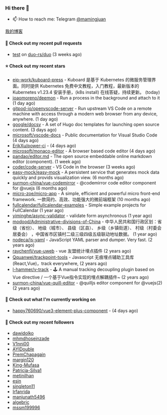 ### Hi there 👋

- 📫 How to reach me: Telegram [@mamingjuan](https://t.me/mamingjuan)

[我的博客](https://mamingjuan.cn)

#### 🔨 Check out my recent pull requests

- [test](https://github.com/duo-rs/duo/pull/15) on [duo-rs/duo](https://github.com/duo-rs/duo) (3 weeks ago)

#### ⭐ Check out my recent stars

- [eip-work/kuboard-press](https://github.com/eip-work/kuboard-press) - Kuboard 是基于 Kubernetes 的微服务管理界面。同时提供 Kubernetes 免费中文教程，入门教程，最新版本的 Kubernetes v1.23.4 安装手册，(k8s install) 在线答疑，持续更新。 (today)
- [joaomoreno/deemon](https://github.com/joaomoreno/deemon) - Run a process in the background and attach to it (1 day ago)
- [gitpod-io/openvscode-server](https://github.com/gitpod-io/openvscode-server) - Run upstream VS Code on a remote machine with access through a modern web browser from any device, anywhere. (1 day ago)
- [google/docsy](https://github.com/google/docsy) - A set of Hugo doc templates for launching open source content. (3 days ago)
- [microsoft/vscode-docs](https://github.com/microsoft/vscode-docs) - Public documentation for Visual Studio Code (4 days ago)
- [ErikXu/power-ci](https://github.com/ErikXu/power-ci) -  (4 days ago)
- [microsoft/monaco-editor](https://github.com/microsoft/monaco-editor) - A browser based code editor (4 days ago)
- [pandao/editor.md](https://github.com/pandao/editor.md) - The open source embeddable online markdown editor (component). (1 week ago)
- [coder/code-server](https://github.com/coder/code-server) - VS Code in the browser (3 weeks ago)
- [easy-mock/easy-mock](https://github.com/easy-mock/easy-mock) - A persistent service that generates mock data quickly and provids visualization view. (6 months ago)
- [surmon-china/vue-codemirror](https://github.com/surmon-china/vue-codemirror) - @codemirror code editor component for @vuejs (6 months ago)
- [micro-zoe/micro-app](https://github.com/micro-zoe/micro-app) - A simple, efficient and powerful micro front-end framework. 一款简约、高效、功能强大的微前端框架 (10 months ago)
- [fullcalendar/fullcalendar-examples](https://github.com/fullcalendar/fullcalendar-examples) - Simple example projects for FullCalendar (1 year ago)
- [yiminghe/async-validator](https://github.com/yiminghe/async-validator) - validate form asynchronous (1 year ago)
- [modood/Administrative-divisions-of-China](https://github.com/modood/Administrative-divisions-of-China) - 中华人民共和国行政区划：省级（省份）、 地级（城市）、 县级（区县）、 乡级（乡镇街道）、 村级（村委会居委会） ，中国省市区镇村二级三级四级五级联动地址数据。 (1 year ago)
- [nodeca/js-yaml](https://github.com/nodeca/js-yaml) - JavaScript YAML parser and dumper. Very fast. (2 years ago)
- [raychenfj/vue-uweb](https://github.com/raychenfj/vue-uweb) - vue 友盟统计埋点插件 (2 years ago)
- [Qquanwei/trackpoint-tools](https://github.com/Qquanwei/trackpoint-tools) - Javascript 无痕埋点辅助工具库(React,Vue)，track everywhere, (2 years ago)
- [l-hammer/v-track](https://github.com/l-hammer/v-track) - 🕹 A manual tracking decoupling plugin based on Vue directive / 一个基于Vue指令实现的埋点解耦插件~ (2 years ago)
- [surmon-china/vue-quill-editor](https://github.com/surmon-china/vue-quill-editor) - @quilljs editor component for @vuejs(2) (2 years ago)

#### 👷 Check out what I'm currently working on

- [happy760690/vue3-element-plus-component](https://github.com/happy760690/vue3-element-plus-component) -  (4 days ago)

#### 👯 Check out my recent followers

- [dawidolko](https://github.com/dawidolko)
- [mhmdhoseinzade](https://github.com/mhmdhoseinzade)
- [V1nni00](https://github.com/V1nni00)
- [AYIDouble](https://github.com/AYIDouble)
- [PremChapagain](https://github.com/PremChapagain)
- [margin120](https://github.com/margin120)
- [King-Mufasa](https://github.com/King-Mufasa)
- [Patricia-Silva1](https://github.com/Patricia-Silva1)
- [metinilhan](https://github.com/metinilhan)
- [esin](https://github.com/esin)
- [singleton11](https://github.com/singleton11)
- [Irfanrida](https://github.com/Irfanrida)
- [manjunath5496](https://github.com/manjunath5496)
- [algebric](https://github.com/algebric)
- [mssm199996](https://github.com/mssm199996)
